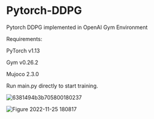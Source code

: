 # Pytorch-DDPG
Pytorch DDPG implemented in OpenAI Gym Environment

Requirements:

PyTorch v1.13

Gym v0.26.2

Mujoco 2.3.0

Run main.py directly to start training.

![6381494b3b705800180237](https://user-images.githubusercontent.com/29249318/204061861-a76f8993-548b-4c74-974b-fae46c1a3376.gif)


![Figure 2022-11-25 180817](https://user-images.githubusercontent.com/29249318/204062150-7cb9fbc0-4189-42dc-922d-b1a4c8cf21c2.png)
